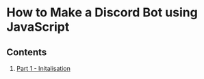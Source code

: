 # How to Make a Discord Bot using JavaScript
## Contents
1. [Part 1 - Initalisation](Part%201%20-%20Initialisation)
